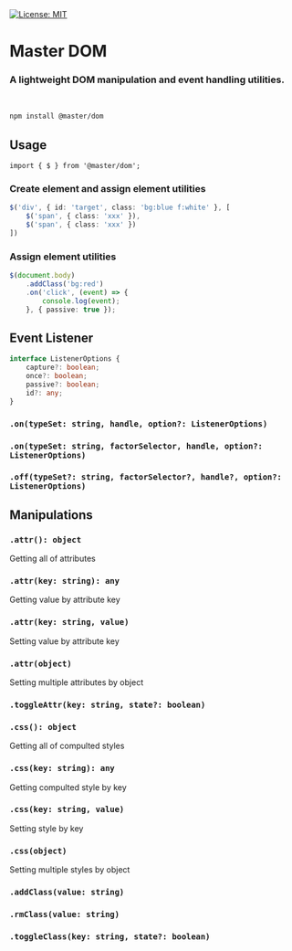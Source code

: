
<a href="#" target="_blank">
    <img alt="License: MIT" src="https://img.shields.io/badge/License-MIT-yellow.svg" />
</a>

# Master DOM
### A lightweight DOM manipulation and event handling utilities.

&nbsp;

```bash
npm install @master/dom
```

## Usage

```tsx
import { $ } from '@master/dom';
```

### Create element and assign element utilities
```ts
$('div', { id: 'target', class: 'bg:blue f:white' }, [
    $('span', { class: 'xxx' }),
    $('span', { class: 'xxx' })
])
```

### Assign element utilities
```ts
$(document.body)
    .addClass('bg:red')
    .on('click', (event) => {
        console.log(event);
    }, { passive: true });
```

## Event Listener
```ts
interface ListenerOptions {
    capture?: boolean;
    once?: boolean;
    passive?: boolean;
    id?: any;
}
```

### `.on(typeSet: string, handle, option?: ListenerOptions)`
### `.on(typeSet: string, factorSelector, handle, option?: ListenerOptions)`
### `.off(typeSet?: string, factorSelector?, handle?, option?: ListenerOptions)`

## Manipulations
### `.attr(): object`
Getting all of attributes
### `.attr(key: string): any`
Getting value by attribute key
### `.attr(key: string, value)`
Setting value by attribute key
### `.attr(object)`
Setting multiple attributes by object
### `.toggleAttr(key: string, state?: boolean)`
### `.css(): object`
Getting all of compulted styles
### `.css(key: string): any`
Getting compulted style by key
### `.css(key: string, value)`
Setting style by key
### `.css(object)`
Setting multiple styles by object
### `.addClass(value: string)`
### `.rmClass(value: string)`
### `.toggleClass(key: string, state?: boolean)`